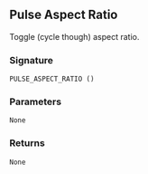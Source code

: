## Pulse Aspect Ratio

Toggle (cycle though) aspect ratio.


### Signature

`PULSE_ASPECT_RATIO ()`


### Parameters

`None`


### Returns

`None`
